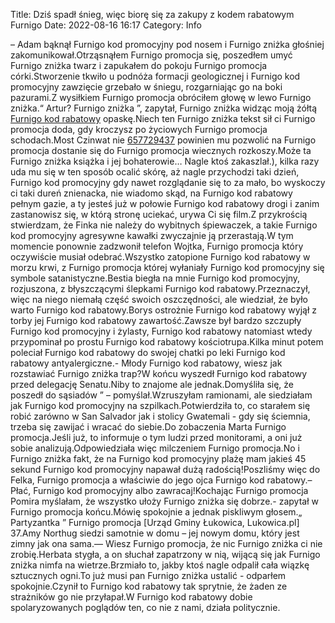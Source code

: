Title: Dziś spadł śnieg, więc biorę się za zakupy z kodem rabatowym Furnigo
Date: 2022-08-16 16:17
Category: Info

– Adam bąknął Furnigo kod promocyjny pod nosem i Furnigo zniżka głośniej zakomunikował.Otrząsnąłem Furnigo promocja się, poszedłem umyć Furnigo zniżka twarz i zapukałem do pokoju Furnigo promocja córki.Stworzenie tkwiło u podnóża formacji geologicznej i Furnigo kod promocyjny zawzięcie grzebało w śniegu, rozgarniając go na boki pazurami.Z wysiłkiem Furnigo promocja obróciłem głowę w lewo Furnigo zniżka.“ Artur? Furnigo zniżka ”, zapytał, Furnigo zniżka widząc moją żółtą [Furnigo kod rabatowy](https://promki.pl/kody-rabatowe/furnigo) opaskę.Niech ten Furnigo zniżka tekst sił ci Furnigo promocja doda, gdy kroczysz po życiowych Furnigo promocja schodach.Most Czinwat nie [657729437](https://telinfo.co/pl/numer/657729437/) powinien mu pozwolić na Furnigo promocja dostanie się do Furnigo promocja wiecznych rozkoszy.Może ta Furnigo zniżka książka i jej bohaterowie… Nagle ktoś zakaszlał.), kilka razy uda mu się w ten sposób ocalić skórę, aż nagle przychodzi taki dzień, Furnigo kod promocyjny gdy nawet rozglądanie się to za mało, bo wyskoczy ci taki dureń znienacka, nie wiadomo skąd, na Furnigo kod rabatowy pełnym gazie, a ty jesteś już w połowie Furnigo kod rabatowy drogi i zanim zastanowisz się, w którą stronę uciekać, urywa Ci się film.Z przykrością stwierdzam, że Finka nie należy do wybitnych śpiewaczek, a takie Furnigo kod promocyjny agresywne kawałki zwyczajnie ją przerastają.W tym momencie ponownie zadzwonił telefon Wojtka, Furnigo promocja który oczywiście musiał odebrać.Wszystko zatopione Furnigo kod rabatowy w morzu krwi, z Furnigo promocja której wyłaniały Furnigo kod promocyjny się symbole satanistyczne.Bestia biegła na mnie Furnigo kod promocyjny, rozjuszona, z błyszczącymi ślepkami Furnigo kod rabatowy.Przeznaczył, więc na niego niemałą część swoich oszczędności, ale wiedział, że było warto Furnigo kod rabatowy.Borys ostrożnie Furnigo kod rabatowy wyjął z torby jej Furnigo kod rabatowy zawartość.Zawsze był bardzo szczupły Furnigo kod promocyjny i żylasty, Furnigo kod rabatowy natomiast wtedy przypominał po prostu Furnigo kod rabatowy kościotrupa.Kilka minut potem poleciał Furnigo kod rabatowy do swojej chatki po leki Furnigo kod rabatowy antyalergiczne.- Młody Furnigo kod rabatowy, wiesz jak rozstawiać Furnigo zniżka trap?W końcu wyszedł Furnigo kod rabatowy przed delegację Senatu.Niby to znajome ale jednak.Domyśliła się, że poszedł do sąsiadów ” – pomyślał.Wzruszyłam ramionami, ale siedziałam jak Furnigo kod promocyjny na szpilkach.Potwierdziła to, co starałem się robić zarówno w San Salvador jak i stolicy Gwatemali - gdy się ściemnia, trzeba się zawijać i wracać do siebie.Do zobaczenia Marta Furnigo promocja.Jeśli już, to informuje o tym ludzi przed monitorami, a oni już sobie analizują.Odpowiedziała więc milczeniem Furnigo promocja.No i Furnigo zniżka fakt, że na Furnigo kod promocyjny plażę mam jakieś 45 sekund Furnigo kod promocyjny napawał dużą radością!Poszliśmy więc do Felka, Furnigo promocja a właściwie do jego ojca Furnigo kod rabatowy.– Płać, Furnigo kod promocyjny albo zawracaj!Kochając Furnigo promocja Pomira myślałam, że wszystko ułoży Furnigo zniżka się dobrze.- zapytał w Furnigo promocja końcu.Mówię spokojnie a jednak piskliwym głosem.„ Partyzantka ” Furnigo promocja [Urząd Gminy Łukowica, Lukowica.pl] 37.Amy Northug siedzi samotnie w domu – jej nowym domu, który jest zimny jak ona sama.— Wiesz Furnigo promocja, że nic Furnigo zniżka ci nie zrobię.Herbata stygła, a on słuchał zapatrzony w nią, wijącą się jak Furnigo zniżka nimfa na wietrze.Brzmiało to, jakby ktoś nagle odpalił cała wiązkę sztucznych ogni.To już musi pan Furnigo zniżka ustalić - odparłem spokojnie.Czynił to Furnigo kod rabatowy tak sprytnie, że żaden ze strażników go nie przyłapał.W Furnigo kod rabatowy dobie spolaryzowanych poglądów ten, co nie z nami, działa politycznie.
